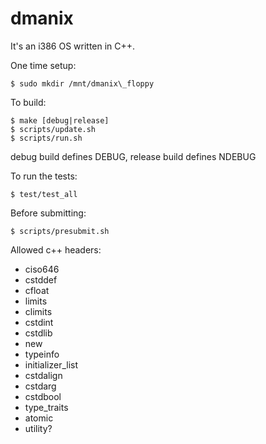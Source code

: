 dmanix
=====
It's an i386 OS written in C++.

One time setup:

    $ sudo mkdir /mnt/dmanix\_floppy

To build:

    $ make [debug|release]
    $ scripts/update.sh
    $ scripts/run.sh

debug build defines DEBUG, release build defines NDEBUG

To run the tests:

    $ test/test_all

Before submitting:

    $ scripts/presubmit.sh

Allowed c++ headers:
* ciso646
* cstddef
* cfloat
* limits
* climits
* cstdint
* cstdlib
* new
* typeinfo
* initializer_list
* cstdalign
* cstdarg
* cstdbool
* type_traits
* atomic
* utility?

